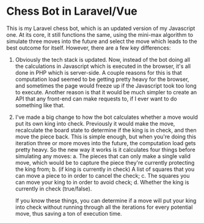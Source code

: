 # Chess Bot in Laravel/Vue

This is my Laravel chess bot, which is an updated version of my Javascript one. At its core, it still functions the same, using the mini-max algorithm to simulate three moves into the future and select the move which leads to the best outcome for itself. However, there are a few key differences:

1. Obviously the tech stack is updated. Now, instead of the bot doing all the calculations in Javascript which is executed in the browser, it's all done in PHP which is server-side. A couple reasons for this is that computation load seemed to be getting pretty heavy for the browser, and sometimes the page would freeze up if the Javascript took too long to execute. Another reason is that it would be much simpler to create an API that any front-end can make requests to, if I ever want to do something like that.

2. I've made a big change to how the bot calculates whether a move would put its own king into check. Previously it would make the move, recalculate the board state to determine if the king is in check, and then move the piece back. This is simple enough, but when you're doing this iteration three or more moves into the future, the computation load gets pretty heavy. So the new way it works is it calculates four things before simulating any moves:
    a. The pieces that can only make a single valid move, which would be to capture the piece they're currently protecting the king from;
    b. (if king is currently in check) A list of squares that you can move a piece to in order to cancel the check;
    c. The squares you can move your king to in order to avoid check;
    d. Whether the king is currently in check (true/false).

   If you know these things, you can determine if a move will put your king into check without running through all the iterations for every potential move, thus saving a ton of execution time.
   
